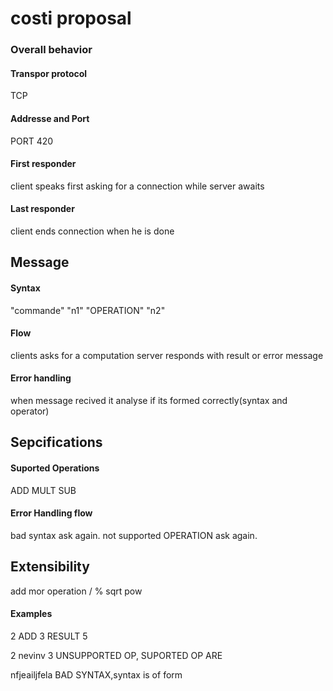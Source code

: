 # costi proposal
### Overall behavior

#### Transpor protocol
TCP 

#### Addresse and Port
PORT 420

#### First responder
client speaks first asking for a connection while server awaits

#### Last responder
client ends connection when he is done

## Message

#### Syntax
"commande" "n1" "OPERATION" "n2"

#### Flow
clients asks for a computation server responds with result or error message

#### Error handling
when message recived it analyse if its formed correctly(syntax and operator)

## Sepcifications

#### Suported Operations
ADD MULT SUB

#### Error Handling flow
bad syntax ask again.
not supported OPERATION ask again.

## Extensibility
add mor operation / % sqrt pow

#### Examples
<commande> 2 ADD 3
RESULT 5

<commande> 2 nevinv 3
UNSUPPORTED OP, SUPORTED OP ARE <list Op>

nfjeailjfela
BAD SYNTAX,syntax is of form <command> <n1> <OP> <n2>
